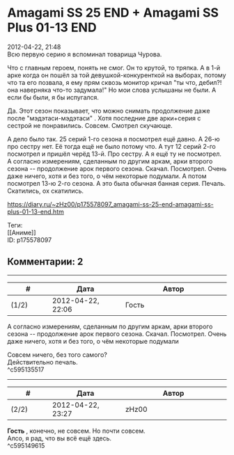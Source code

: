 Amagami SS 25 END + Amagami SS Plus 01-13 END
=============================================

  
2012-04-22, 21:48  
 Всю первую серию я вспоминал товарища Чурова.   
   
 Что с главным героем, понять не смог. Он то крутой, то тряпка. А в 1-й арке когда он пошёл за той девушкой-конкуренткой на выборах, потому что та его позвала, я ему прям сквозь монитор кричал "ты что, дебил?! она наверняка что-то задумала!" Но мои слова услышаны не были. А если бы были, я бы испугался.   
   
 Да. Этот сезон показывает, что можно снимать продолжение даже после   "мэдэтаси-мэдэтаси"   . Хотя последние две арки+серия с сестрой не понравились. Совсем. Смотрел скучающе.   
   
 А дело было так. 25 серий 1-го сезона я посмотрел ещё давно. А 26-ю про сестру нет. Её тогда ещё не было потому что. А тут 12 серий 2-го посмотрел и пришёл черёд 13-й. Про сестру. А я ещё ту не посмотрел. А согласно измерениям, сделанным по другим аркам, арки второго сезона -- продолжение арок первого сезона. Скачал. Посмотрел. Очень даже ничего, хотя и без того, о чём некоторые подумали. А потом посмотрел 13-ю 2-го сезона. А это была обычная банная серия. Печаль. Скатились, ох скатились.   
  
<https://diary.ru/~zHz00/p175578097_amagami-ss-25-end-amagami-ss-plus-01-13-end.htm>  
  
Теги:  
[[Аниме]]  
ID: p175578097  


Комментарии: 2
--------------

  


---



|         #         |              Дата              |                     Автор                     |           ID           |
| --- | --- | --- | --- |
| (1/2) | 2012-04-22, 22:06 | Гость | c595135517 |

  
  А согласно измерениям, сделанным по другим аркам, арки второго сезона -- продолжение арок первого сезона. Скачал. Посмотрел. Очень даже ничего, хотя и без того, о чём некоторые подумали    
   
 Совсем ничего, без того самого?   
 Действительно печаль.   
 ^c595135517

---



|         #         |              Дата              |                     Автор                     |           ID           |
| --- | --- | --- | --- |
| (2/2) | 2012-04-22, 23:27 | zHz00 | c595149615 |

  
  **Гость**  , конечно, не совсем. Но почти совсем.   
 Алсо, я рад, что вы всё ещё здесь.   
 ^c595149615